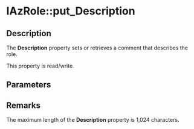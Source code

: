 # IAzRole::put_Description

## Description

The **Description** property sets or retrieves a comment that describes the role.

This property is read/write.

## Parameters

## Remarks

The maximum length of the **Description** property is 1,024 characters.